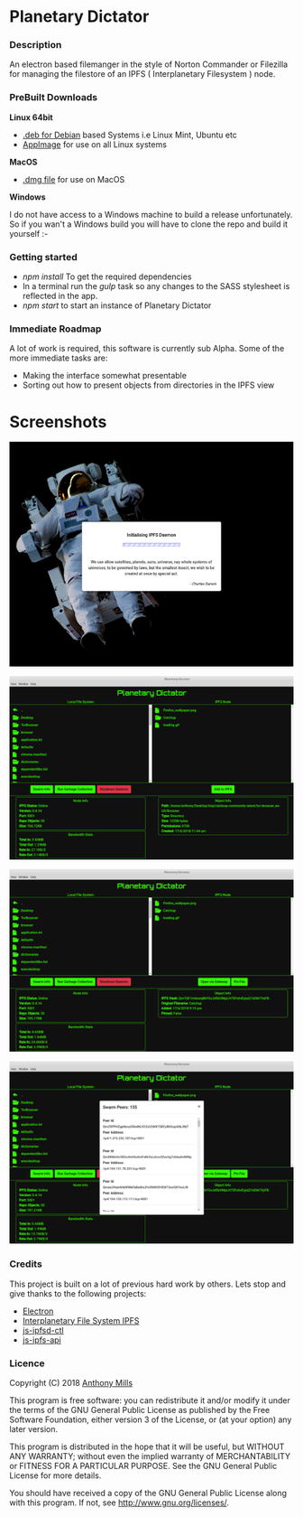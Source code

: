 # Planetary Dictator

### Description

An electron based filemanger in the style of Norton Commander or Filezilla for managing the filestore of an IPFS ( Interplanetary Filesystem ) node.

### PreBuilt Downloads

**Linux 64bit**

* [.deb for Debian](https://github.com/anthony-mills/planetary_dictator/releases/download/untagged-b3f6a5dd604fcc6aa0b3/planetary-dictator_0.0.1_amd64.deb) based Systems i.e Linux Mint, Ubuntu etc
* [AppImage](https://github.com/anthony-mills/planetary_dictator/releases/download/untagged-b3f6a5dd604fcc6aa0b3/planetary-dictator-0.0.1-x86_64.AppImage) for use on all Linux systems

**MacOS**

* [.dmg file](https://github.com/anthony-mills/planetary_dictator/releases/download/untagged-b3f6a5dd604fcc6aa0b3/planetary-dictator-0.0.1.dmg) for use on MacOS 

**Windows**

I do not have access to a Windows machine to build a release unfortunately. So if you wan't a Windows build you will have to clone the repo and build it yourself :-

### Getting started

* _npm install_ To get the required dependencies
* In a terminal run the _gulp_ task so any changes to the SASS stylesheet is reflected in the app.
* _npm start_ to start an instance of Planetary Dictator

### Immediate Roadmap

A lot of work is required, this software is currently sub Alpha. Some of the more immediate tasks are:

* Making the interface somewhat presentable
* Sorting out how to present objects from directories in the IPFS view

# Screenshots

![Loading screen while IPFS node is starting](/img/screenshots/loading.png?raw=true "IPFS Node Starting")

![Main interface looking at a file on the local filesystem](/img/screenshots/interface_1.png?raw=true "Main interface looking at a file on the local filesystem")

![Information about an IPFS object](/img/screenshots/interface_2.png?raw=true "Information about an IPFS object")

![Connected peers to the local IPFS node](/img/screenshots/interface_3.png?raw=true "Connected peers to the local IPFS node")

### Credits

This project is built on a lot of previous hard work by others. Lets stop and give thanks to the following projects:

* [Electron](https://electronjs.org/)
* [Interplanetary File System IPFS](https://ipfs.io/)
* [js-ipfsd-ctl](https://github.com/ipfs/js-ipfsd-ctl)
* [js-ipfs-api](https://github.com/ipfs/js-ipfs-api)

### Licence

Copyright (C) 2018 [Anthony Mills](http://www.anthony-mills.com)

This program is free software: you can redistribute it and/or modify
it under the terms of the GNU General Public License as published by
the Free Software Foundation, either version 3 of the License, or
(at your option) any later version.

This program is distributed in the hope that it will be useful,
but WITHOUT ANY WARRANTY; without even the implied warranty of
MERCHANTABILITY or FITNESS FOR A PARTICULAR PURPOSE.  See the
GNU General Public License for more details.

You should have received a copy of the GNU General Public License
along with this program.  If not, see <http://www.gnu.org/licenses/>.


